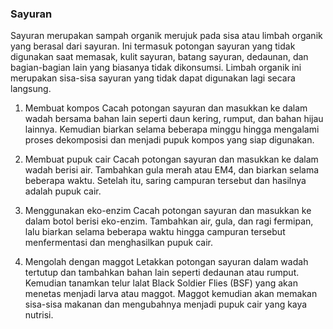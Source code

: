 

### Sayuran
Sayuran merupakan sampah organik merujuk pada sisa atau limbah organik yang berasal dari sayuran. Ini termasuk potongan sayuran yang tidak digunakan saat memasak, kulit sayuran, batang sayuran, dedaunan, dan bagian-bagian lain yang biasanya tidak dikonsumsi. Limbah organik ini merupakan sisa-sisa sayuran yang tidak dapat digunakan lagi secara langsung.

1. Membuat kompos
Cacah potongan sayuran dan masukkan ke dalam wadah bersama bahan lain seperti daun kering, rumput, dan bahan hijau lainnya. Kemudian biarkan selama beberapa minggu hingga mengalami proses dekomposisi dan menjadi pupuk kompos yang siap digunakan.

2. Membuat pupuk cair
Cacah potongan sayuran dan masukkan ke dalam wadah berisi air. Tambahkan gula merah atau EM4, dan biarkan selama beberapa waktu. Setelah itu, saring campuran tersebut dan hasilnya adalah pupuk cair.

3. Menggunakan eko-enzim
Cacah potongan sayuran dan masukkan ke dalam botol berisi eko-enzim. Tambahkan air, gula, dan ragi fermipan, lalu biarkan selama beberapa waktu hingga campuran tersebut menfermentasi dan menghasilkan pupuk cair.

4. Mengolah dengan maggot
Letakkan potongan sayuran dalam wadah tertutup dan tambahkan bahan lain seperti dedaunan atau rumput. Kemudian tanamkan telur lalat Black Soldier Flies (BSF) yang akan menetas menjadi larva atau maggot. Maggot kemudian akan memakan sisa-sisa makanan dan mengubahnya menjadi pupuk cair yang kaya nutrisi.

